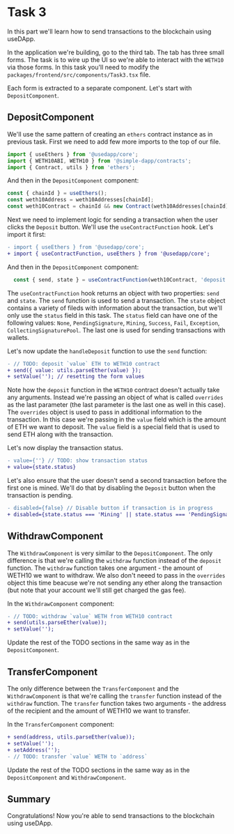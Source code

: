 # Task 3

In this part we'll learn how to send transactions to the blockchain using useDApp.

In the application we're building, go to the third tab. The tab has three small forms. The task is to wire up the UI so we're able to interact with the `WETH10` via those forms. In this task you'll need to modify the `packages/frontend/src/components/Task3.tsx` file.

Each form is extracted to a separate component. Let's start with `DepositComponent`.

## DepositComponent

We'll use the same pattern of creating an `ethers` contract instance as in previous task. First we need to add few more imports to the top of our file.

```ts
import { useEthers } from '@usedapp/core';
import { WETH10ABI, WETH10 } from '@simple-dapp/contracts';
import { Contract, utils } from 'ethers';
```

And then in the `DepositComponent` component:

```ts
const { chainId } = useEthers();
const weth10Address = weth10Addresses[chainId];
const weth10Contract = chainId && new Contract(weth10Addresses[chainId], WETH10ABI.abi) as WETH10;
```

Next we need to implement logic for sending a transaction when the user clicks the `Deposit` button. We'll use the `useContractFunction` hook. Let's import it first:

```diff
- import { useEthers } from '@usedapp/core';
+ import { useContractFunction, useEthers } from '@usedapp/core';
```

And then in the `DepositComponent` component:

```ts
  const { send, state } = useContractFunction(weth10Contract, 'deposit');
```

The `useContractFunction` hook returns an object with two properties: `send` and `state`. The `send` function is used to send a transaction. The `state` object contains a variety of fileds with information about the transaction, but we'll only use the `status` field in this task. The `status` field can have one of the following values: `None`, `PendingSignature`, `Mining`, `Success`, `Fail`, `Exception`, `CollectingSignaturePool`. The last one is used for sending transactions with  wallets.

Let's now update the `handleDeposit` function to use the `send` function:

```diff
- // TODO: deposit `value` ETH to WETH10 contract
+ send({ value: utils.parseEther(value) });
+ setValue(''); // resetting the form values
```

Note how the `deposit` function in the `WETH10` contract doesn't actually take any arguments. Instead we're passing an object of what is called `overrides` as the last parameter (the last parameter is the last one as well in this case). The `overrides` object is used to pass in additional information to the transaction. In this case we're passing in the `value` field which is the amount of ETH we want to deposit. The `value` field is a special field that is used to send ETH along with the transaction.

Let's now display the transaction status.

```diff
- value={''} // TODO: show transaction status
+ value={state.status}
```

Let's also ensure that the user doesn't send a second transaction before the first one is mined. We'll do that by disabling the `Deposit` button when the transaction is pending.

```diff
- disabled={false} // Disable button if transaction is in progress
+ disabled={state.status === 'Mining' || state.status === 'PendingSignature'}
```

## WithdrawComponent

The `WithdrawComponent` is very similar to the `DepositComponent`. The only difference is that we're calling the `withdraw` function instead of the `deposit` function. The `withdraw` function takes one argument - the amount of WETH10 we want to withdraw. We also don't neeed to pass in the `overrides` object this time beacuse we're not sending any ether along the transaction (but note that your account we'll still get charged the gas fee).

In the `WithdrawComponent` component:

```diff
- // TODO: withdraw `value` WETH from WETH10 contract
+ send(utils.parseEther(value));
+ setValue('');
```

Update the rest of the TODO sections in the same way as in the `DepositComponent`.

## TransferComponent

The only difference between the `TransferComponent` and the `WithdrawComponent` is that we're calling the `transfer` function instead of the `withdraw` function. The `transfer` function takes two arguments - the address of the recipient and the amount of WETH10 we want to transfer.

In the `TransferComponent` component:

```diff
+ send(address, utils.parseEther(value));
+ setValue('');
+ setAddress('');
- // TODO: transfer `value` WETH to `address`
```

Update the rest of the TODO sections in the same way as in the `DepositComponent` and `WithdrawComponent`.

## Summary

Congratulations! Now you're able to send transactions to the blockchain using useDApp.
